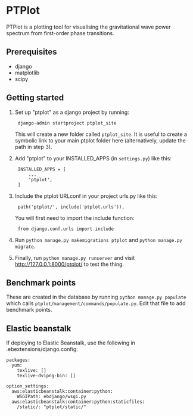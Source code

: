 PTPlot
======

PTPlot is a plotting tool for visualising the gravitational wave power
spectrum from first-order phase transitions.

Prerequisites
-------------

- django
- matplotlib
- scipy

Getting started
---------------

1. Set up "ptplot" as a django project by running:

        django-admin startproject ptplot_site

   This will create a new folder called `ptplot_site`. It is useful
   to create a symbolic link to your main ptplot folder here
   (alternatively, update the path in step 3).

2. Add "ptplot" to your INSTALLED_APPS (in `settings.py`) like this:

        INSTALLED_APPS = [
            ...
            'ptplot',
        ]

3. Include the ptplot URLconf in your project urls.py like this:

        path('ptplot/', include('ptplot.urls')),

   You will first need to import the include function:

        from django.conf.urls import include

4. Run `python manage.py makemigrations ptplot` and `python manage.py migrate`.

5. Finally, run `python manage.py runserver` and visit
   http://127.0.0.1:8000/ptplot/ to test the thing.

Benchmark points
----------------

These are created in the database by running `python manage.py
populate` which calls `ptplot/management/commands/populate.py`. Edit
that file to add benchmark points.

Elastic beanstalk
-----------------

If deploying to Elastic Beanstalk, use the following in
.ebextensions/django.config:

    packages:
      yum:
        texlive: []
        texlive-dvipng-bin: []

    option_settings:
      aws:elasticbeanstalk:container:python:
        WSGIPath: ebdjango/wsgi.py
      aws:elasticbeanstalk:container:python:staticfiles:
        /static/: "ptplot/static/"

